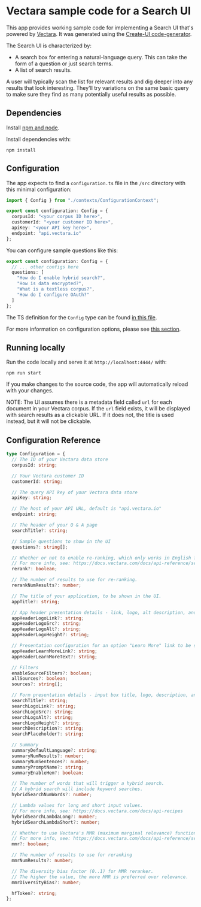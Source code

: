 # Vectara sample code for a Search UI

This app provides working sample code for implementing a Search UI that's powered by [Vectara](https://vectara.com/). It was generated using the [Create-UI code-generator](https://github.com/vectara/create-ui).

The Search UI is characterized by:

- A search box for entering a natural-language query. This can take the form of a question or just search terms.
- A list of search results.

A user will typically scan the list for relevant results and dig deeper into any results that look interesting. They'll try variations on the same basic query to make sure they find as many potentially useful results as possible.

## Dependencies

Install [npm and node](https://nodejs.org/en/download).

Install dependencies with:

```
npm install
```

## Configuration

The app expects to find a `configuration.ts` file in the `/src` directory with this minimal configuration:

```ts
import { Config } from "./contexts/ConfigurationContext";

export const configuration: Config = {
  corpusId: "<your corpus ID here>",
  customerId: "<your customer ID here>",
  apiKey: "<your API key here>",
  endpoint: "api.vectara.io"
};
```

You can configure sample questions like this:

```ts
export const configuration: Config = {
  // ... other configs here
  questions: [
    "How do I enable hybrid search?",
    "How is data encrypted?",
    "What is a textless corpus?",
    "How do I configure OAuth?"
  ]
};
```

The TS definition for the `Config` type can be found [in this file](https://github.com/vectara/create-ui/blob/main/apps/qa/src/contexts/ConfigurationContext.tsx).

For more information on configuration options, please see [this section](#configuration-reference).

## Running locally

Run the code locally and serve it at `http://localhost:4444/` with:

```
npm run start
```

If you make changes to the source code, the app will automatically reload with your changes.

NOTE: The UI assumes there is a metadata field called `url` for each document in your Vectara corpus. If the `url` field exists, it will be displayed with search results as a clickable URL. If it does not, the title is used instead, but it will not be clickable.

## Configuration Reference

```ts
type Configuration = {
  // The ID of your Vectara data store
  corpusId: string;

  // Your Vectara customer ID
  customerId: string;

  // The query API key of your Vectara data store
  apiKey: string;

  // The host of your API URL, default is "api.vectara.io"
  endpoint: string;

  // The header of your Q & A page
  searchTitle?: string;

  // Sample questions to show in the UI
  questions?: string[];

  // Whether or not to enable re-ranking, which only works in English for now.
  // For more info, see: https://docs.vectara.com/docs/api-reference/search-apis/reranking
  rerank?: boolean;

  // The number of results to use for re-ranking.
  rerankNumResults?: number;

  // The title of your application, to be shown in the UI.
  appTitle?: string;

  // App header presentation details - link, logo, alt description, and logo height.
  appHeaderLogoLink?: string;
  appHeaderLogoSrc?: string;
  appHeaderLogoAlt?: string;
  appHeaderLogoHeight?: string;

  // Presentation configuration for an option "Learn More" link to be shown at the top of the UI.
  appHeaderLearnMoreLink?: string;
  appHeaderLearnMoreText?: string;

  // Filters
  enableSourceFilters?: boolean;
  allSources?: boolean;
  sources?: string[];

  // Form presentation details - input box title, logo, description, and placeholder
  searchTitle?: string;
  searchLogoLink?: string;
  searchLogoSrc?: string;
  searchLogoAlt?: string;
  searchLogoHeight?: string;
  searchDescription?: string;
  searchPlaceholder?: string;

  // Summary
  summaryDefaultLanguage?: string;
  summaryNumResults?: number;
  summaryNumSentences?: number;
  summaryPromptName?: string;
  summaryEnableHem?: boolean;

  // The number of words that will trigger a hybrid search.
  // A hybrid search will include keyword searches.
  hybridSearchNumWords?: number;

  // Lambda values for long and short input values.
  // For more info, see: https://docs.vectara.com/docs/api-recipes
  hybridSearchLambdaLong?: number;
  hybridSearchLambdaShort?: number;

  // Whether to use Vectara's MMR (maximum marginal relevance) functionality.
  // For more info, see: https://docs.vectara.com/docs/api-reference/search-apis/reranking
  mmr?: boolean;

  // The number of results to use for reranking
  mmrNumResults?: number;

  // The diversity bias factor (0..1) for MMR reranker.
  // The higher the value, the more MMR is preferred over relevance.
  mmrDiversityBias?: number;

  hfToken?: string;
};
```
